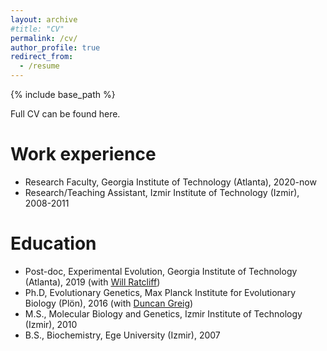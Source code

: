 ```yaml
---
layout: archive
#title: "CV"
permalink: /cv/
author_profile: true
redirect_from:
  - /resume
---
```


{% include base_path %}


Full CV can be found here.

Work experience
======
* Research Faculty, Georgia Institute of Technology (Atlanta), 2020-now 
* Research/Teaching Assistant, Izmir Institute of Technology (Izmir), 2008-2011

Education
======
* Post-doc, Experimental Evolution, Georgia Institute of Technology (Atlanta), 2019 (with [Will Ratcliff](https://ratclifflab.biosci.gatech.edu/about-the-pi/))
* Ph.D, Evolutionary Genetics, Max Planck Institute for Evolutionary Biology (Plön), 2016 (with [Duncan Greig](https://www.ucl.ac.uk/biosciences/people/dr-duncan-greig))
* M.S., Molecular Biology and Genetics, Izmir Institute of Technology (Izmir), 2010
* B.S., Biochemistry, Ege University (Izmir), 2007